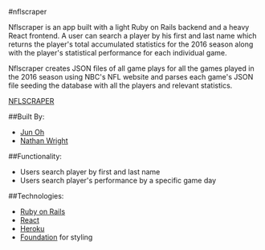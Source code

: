#nflscraper

Nflscraper is an app built with a light Ruby on Rails backend and a heavy React frontend. A user can search a player by his first and last name which returns the player's total accumulated statistics for the 2016 season along with the player's statistical performance for each individual game.

Nflscraper creates JSON files of all game plays for all the games played in the 2016 season using NBC's NFL website and parses each game's JSON file seeding the database with all the players and relevant statistics.


[NFLSCRAPER](https://nflscraper.herokuapp.com/)

##Built By:
* [Jun Oh](https://github.com/jsohpennstater)
* [Nathan Wright](https://github.com/nate01776)

##Functionality:
* Users search player by first and last name
* Users search player's performance by a specific game day


##Technologies:
* [Ruby on Rails](http://rubyonrails.org/)
* [React](https://facebook.github.io/react/)
*	[Heroku](http://heroku.com/)
* [Foundation](http://foundation.zurb.com/) for styling
